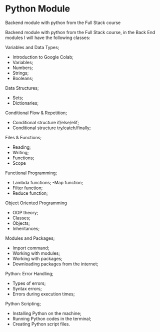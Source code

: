 # Python Module

Backend module with python from the Full Stack course

Backend module with python from the Full Stack course, in the Back End modules I will have the following classes:

Variables and Data Types;

- Introduction to Google Colab;
- Variables;
- Numbers;
- Strings;
- Booleans;

Data Structures;

- Sets;
- Dictionaries;

Conditional Flow & Repetition;

- Conditional structure if/else/elif;
- Conditional structure try/catch/finally;

Files & Functions;

- Reading;
- Writing;
- Functions;
- Scope

Functional Programming;

- Lambda functions;
-Map function;
- Filter function;
- Reduce function;

Object Oriented Programming

- OOP theory;
- Classes;
- Objects;
- Inheritances;

Modules and Packages;

- Import command;
- Working with modules;
- Working with packages;
- Downloading packages from the internet;

Python: Error Handling;

- Types of errors;
- Syntax errors;
- Errors during execution times;

Python Scripting;

- Installing Python on the machine;
- Running Python codes in the terminal;
- Creating Python script files.
  